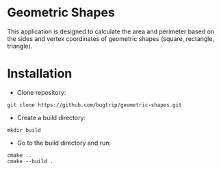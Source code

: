 # Geometric Shapes
This application is designed to calculate the area and perimeter based on the sides and vertex coordinates of geometric shapes (square, rectangle, triangle).

# Installation
- Clone repository:
```
git clone https://github.com/bugtrip/geometric-shapes.git
```

- Create a build directory:
```
mkdir build
```

- Go to the build directory and run:
```
cmake ..
cmake --build .
```

